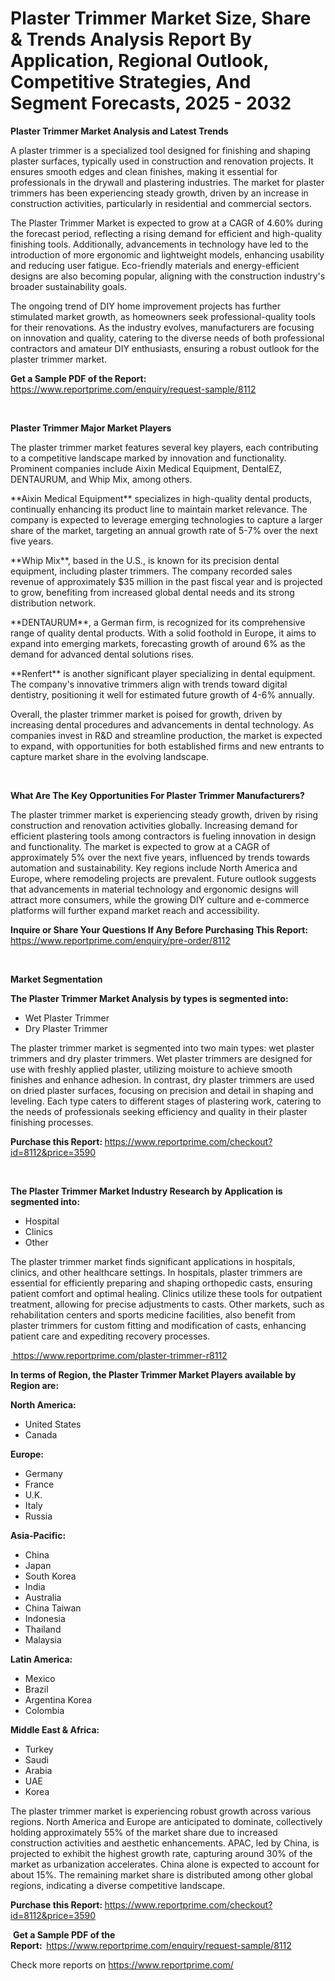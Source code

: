 <p><h1>Plaster Trimmer Market Size, Share & Trends Analysis Report By Application, Regional Outlook, Competitive Strategies, And Segment Forecasts, 2025 - 2032</h1></p><p><strong>Plaster Trimmer Market Analysis and Latest Trends</strong></p>
<p><p>A plaster trimmer is a specialized tool designed for finishing and shaping plaster surfaces, typically used in construction and renovation projects. It ensures smooth edges and clean finishes, making it essential for professionals in the drywall and plastering industries. The market for plaster trimmers has been experiencing steady growth, driven by an increase in construction activities, particularly in residential and commercial sectors. </p><p>The Plaster Trimmer Market is expected to grow at a CAGR of 4.60% during the forecast period, reflecting a rising demand for efficient and high-quality finishing tools. Additionally, advancements in technology have led to the introduction of more ergonomic and lightweight models, enhancing usability and reducing user fatigue. Eco-friendly materials and energy-efficient designs are also becoming popular, aligning with the construction industry's broader sustainability goals. </p><p>The ongoing trend of DIY home improvement projects has further stimulated market growth, as homeowners seek professional-quality tools for their renovations. As the industry evolves, manufacturers are focusing on innovation and quality, catering to the diverse needs of both professional contractors and amateur DIY enthusiasts, ensuring a robust outlook for the plaster trimmer market.</p></p>
<p><strong>Get a Sample PDF of the Report:&nbsp;</strong> <a href="https://www.reportprime.com/enquiry/request-sample/8112?utm_campaign=2805&utm_medium=2&utm_source=Github&utm_content=ia&utm_term=19032025&utm_id=plaster-trimmer">https://www.reportprime.com/enquiry/request-sample/8112</a></p>
<p>&nbsp;</p>
<p><strong>Plaster Trimmer Major Market Players</strong></p>
<p><p>The plaster trimmer market features several key players, each contributing to a competitive landscape marked by innovation and functionality. Prominent companies include Aixin Medical Equipment, DentalEZ, DENTAURUM, and Whip Mix, among others.</p><p>**Aixin Medical Equipment** specializes in high-quality dental products, continually enhancing its product line to maintain market relevance. The company is expected to leverage emerging technologies to capture a larger share of the market, targeting an annual growth rate of 5-7% over the next five years. </p><p>**Whip Mix**, based in the U.S., is known for its precision dental equipment, including plaster trimmers. The company recorded sales revenue of approximately $35 million in the past fiscal year and is projected to grow, benefiting from increased global dental needs and its strong distribution network.</p><p>**DENTAURUM**, a German firm, is recognized for its comprehensive range of quality dental products. With a solid foothold in Europe, it aims to expand into emerging markets, forecasting growth of around 6% as the demand for advanced dental solutions rises.</p><p>**Renfert** is another significant player specializing in dental equipment. The company's innovative trimmers align with trends toward digital dentistry, positioning it well for estimated future growth of 4-6% annually.</p><p>Overall, the plaster trimmer market is poised for growth, driven by increasing dental procedures and advancements in dental technology. As companies invest in R&D and streamline production, the market is expected to expand, with opportunities for both established firms and new entrants to capture market share in the evolving landscape.</p></p>
<p>&nbsp;</p>
<p><strong>What Are The Key Opportunities For Plaster Trimmer Manufacturers?</strong></p>
<p><p>The plaster trimmer market is experiencing steady growth, driven by rising construction and renovation activities globally. Increasing demand for efficient plastering tools among contractors is fueling innovation in design and functionality. The market is expected to grow at a CAGR of approximately 5% over the next five years, influenced by trends towards automation and sustainability. Key regions include North America and Europe, where remodeling projects are prevalent. Future outlook suggests that advancements in material technology and ergonomic designs will attract more consumers, while the growing DIY culture and e-commerce platforms will further expand market reach and accessibility.</p></p>
<p><strong>Inquire or Share Your Questions If Any Before Purchasing This Report:</strong> <a href="https://www.reportprime.com/enquiry/pre-order/8112?utm_campaign=2805&utm_medium=2&utm_source=Github&utm_content=ia&utm_term=19032025&utm_id=plaster-trimmer">https://www.reportprime.com/enquiry/pre-order/8112</a></p>
<p>&nbsp;</p>
<p><strong>Market Segmentation</strong></p>
<p><strong>The Plaster Trimmer Market Analysis by types is segmented into:</strong></p>
<p><ul><li>Wet Plaster Trimmer</li><li>Dry Plaster Trimmer</li></ul></p>
<p><p>The plaster trimmer market is segmented into two main types: wet plaster trimmers and dry plaster trimmers. Wet plaster trimmers are designed for use with freshly applied plaster, utilizing moisture to achieve smooth finishes and enhance adhesion. In contrast, dry plaster trimmers are used on dried plaster surfaces, focusing on precision and detail in shaping and leveling. Each type caters to different stages of plastering work, catering to the needs of professionals seeking efficiency and quality in their plaster finishing processes.</p></p>
<p><strong>Purchase this Report:&nbsp;</strong><a href="https://www.reportprime.com/checkout?id=8112&price=3590&utm_campaign=2805&utm_medium=2&utm_source=Github&utm_content=ia&utm_term=19032025&utm_id=plaster-trimmer">https://www.reportprime.com/checkout?id=8112&price=3590</a></p>
<p>&nbsp;</p>
<p><strong>The Plaster Trimmer Market Industry Research by Application is segmented into:</strong></p>
<p><ul><li>Hospital</li><li>Clinics</li><li>Other</li></ul></p>
<p><p>The plaster trimmer market finds significant applications in hospitals, clinics, and other healthcare settings. In hospitals, plaster trimmers are essential for efficiently preparing and shaping orthopedic casts, ensuring patient comfort and optimal healing. Clinics utilize these tools for outpatient treatment, allowing for precise adjustments to casts. Other markets, such as rehabilitation centers and sports medicine facilities, also benefit from plaster trimmers for custom fitting and modification of casts, enhancing patient care and expediting recovery processes.</p></p>
<p><a href="https://www.reportprime.com/plaster-trimmer-r8112?utm_campaign=2805&utm_medium=2&utm_source=Github&utm_content=ia&utm_term=19032025&utm_id=plaster-trimmer">&nbsp;https://www.reportprime.com/plaster-trimmer-r8112</a></p>
<p><strong>In terms of Region, the Plaster Trimmer Market Players available by Region are:</strong></p>
<p>
    <p> <strong> North America: </strong>
        <ul>
            <li>United States</li>
            <li>Canada</li>
        </ul>
        </p> 
    <p> <strong> Europe: </strong>
        <ul>
            <li>Germany</li>
            <li>France</li>
            <li>U.K.</li>
            <li>Italy</li>
            <li>Russia</li>
        </ul>
        </p> 
    <p> <strong> Asia-Pacific: </strong>
        <ul>
            <li>China</li>
            <li>Japan</li>
            <li>South Korea</li>
            <li>India</li>
            <li>Australia</li>
            <li>China Taiwan</li>
            <li>Indonesia</li>
            <li>Thailand</li>
            <li>Malaysia</li>
        </ul>
        </p> 
    <p> <strong> Latin America: </strong>
        <ul>
            <li>Mexico</li>
            <li>Brazil</li>
            <li>Argentina Korea</li>
            <li>Colombia</li>
        </ul>
        </p> 
    <p> <strong> Middle East & Africa: </strong>
        <ul>
            <li>Turkey</li>
            <li>Saudi</li>
            <li>Arabia</li>
            <li>UAE</li>
            <li>Korea</li>
        </ul>
    </p>
    </p>
<p><p>The plaster trimmer market is experiencing robust growth across various regions. North America and Europe are anticipated to dominate, collectively holding approximately 55% of the market share due to increased construction activities and aesthetic enhancements. APAC, led by China, is projected to exhibit the highest growth rate, capturing around 30% of the market as urbanization accelerates. China alone is expected to account for about 15%. The remaining market share is distributed among other global regions, indicating a diverse competitive landscape.</p></p>
<p><strong>Purchase this Report: </strong><a href="https://www.reportprime.com/checkout?id=8112&price=3590&utm_campaign=2805&utm_medium=2&utm_source=Github&utm_content=ia&utm_term=19032025&utm_id=plaster-trimmer">https://www.reportprime.com/checkout?id=8112&price=3590</a></p>
<p>&nbsp;<strong>Get a Sample PDF of the Report:&nbsp;&nbsp;</strong><a href="https://www.reportprime.com/enquiry/request-sample/8112?utm_campaign=2805&utm_medium=2&utm_source=Github&utm_content=ia&utm_term=19032025&utm_id=plaster-trimmer">https://www.reportprime.com/enquiry/request-sample/8112</a></p>
<p><strong></strong></p>
<p>Check more reports on <a href="https://www.reportprime.com/?utm_campaign=2805&utm_medium=2&utm_source=Github&utm_content=ia&utm_term=19032025&utm_id=plaster-trimmer">https://www.reportprime.com/</a></p>